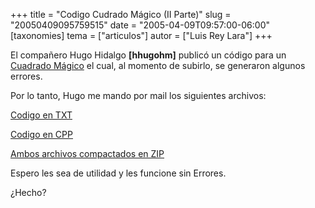 +++
title = "Codigo Cudrado Mágico (II Parte)"
slug = "20050409095759515"
date = "2005-04-09T09:57:00-06:00"
[taxonomies]
tema = ["articulos"]
autor = ["Luis Rey Lara"]
+++

El compañero Hugo Hidalgo **\[hhugohm\]** publicó un código para un
[Cuadrado
Mágico](http://glib.org.mx/article.php?story=20050321091253588) el cual,
al momento de subirlo, se generaron algunos errores.

<!-- more -->
Por lo tanto, Hugo me mando por mail los siguientes archivos:

[Codigo en TXT](http://luisrey.red-libre.org/datos/cuadradoMagico.txt)

[Codigo en CPP](http://luisrey.red-libre.org/datos/cuadradoMagico.CPP)

[Ambos archivos compactados en
ZIP](http://luisrey.red-libre.org/datos/CuadradoMagico.zip)

Espero les sea de utilidad y les funcione sin Errores.

¿Hecho?

